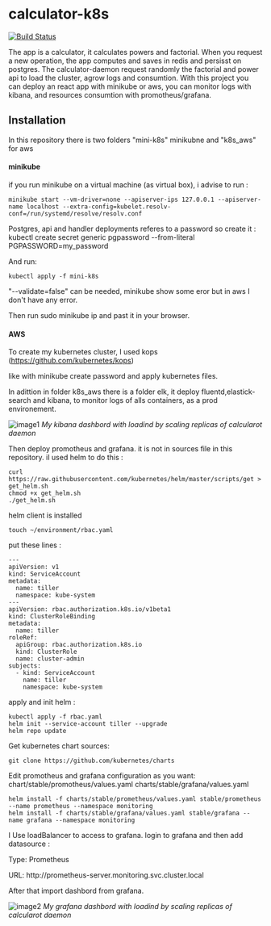 calculator-k8s
=============
[![Build Status](https://travis-ci.org/MiladiHedi/calculator-k8s.svg?branch=master)](https://travis-ci.org/MiladiHedi/calculator-k8s)

The app is a calculator, it calculates powers and factorial. When you request a new operation, the app computes and saves in redis and persisst on postgres. The calculator-daemon request randomly the factorial and power api to load the cluster, agrow logs and consumtion.
With this project you can deploy an react app with minikube or aws, you can monitor logs with kibana, and resources consumtion with promotheus/grafana.

## Installation

In this repository there is two folders "mini-k8s" minikubne and "k8s_aws" for aws

#### minikube
if you run minikube on a virtual machine (as virtual box), i advise to run : 
```
minikube start --vm-driver=none --apiserver-ips 127.0.0.1 --apiserver-name localhost --extra-config=kubelet.resolv-conf=/run/systemd/resolve/resolv.conf
```
Postgres, api and handler deployments referes to a password so create it :
kubectl create secret generic pgpassword --from-literal PGPASSWORD=my_password

And  run:
```
kubectl apply -f mini-k8s
```
"--validate=false" can be needed, minikube show some eror but in aws I don't have any error.

Then run sudo minikube ip and past it in your browser.

#### AWS

To create my kubernetes cluster, I used kops (https://github.com/kubernetes/kops) 

like with minikube create password and apply kubernetes files.

In adittion in folder k8s_aws there is a folder elk, it deploy fluentd,elastick-search and kibana, to monitor logs of alls containers, as a prod environement.

![image1](https://user-images.githubusercontent.com/41380222/58557884-bd1e7e00-821f-11e9-87e0-a590ad82edc1.JPG)
 *My kibana dashbord with loadind by scaling replicas of calcularot daemon*
 
Then deploy promotheus and grafana. it is not in sources file in this repository.
iI used helm to do this :
```
curl https://raw.githubusercontent.com/kubernetes/helm/master/scripts/get > get_helm.sh 
chmod +x get_helm.sh 
./get_helm.sh 
```
helm client is installed 
```
touch ~/environment/rbac.yaml
```
put these lines :
```
---
apiVersion: v1
kind: ServiceAccount
metadata:
  name: tiller
  namespace: kube-system
---
apiVersion: rbac.authorization.k8s.io/v1beta1
kind: ClusterRoleBinding
metadata:
  name: tiller
roleRef:
  apiGroup: rbac.authorization.k8s.io
  kind: ClusterRole
  name: cluster-admin
subjects:
  - kind: ServiceAccount
    name: tiller
    namespace: kube-system
```

apply and init helm :
```
kubectl apply -f rbac.yaml
helm init --service-account tiller --upgrade
helm repo update
```
Get kubernetes chart sources:
```
git clone https://github.com/kubernetes/charts
```
Edit promotheus and grafana configuration as you want:
chart/stable/promotheus/values.yaml
charts/stable/grafana/values.yaml
```
helm install -f charts/stable/prometheus/values.yaml stable/prometheus --name prometheus --namespace monitoring
helm install -f charts/stable/grafana/values.yaml stable/grafana --name grafana --namespace monitoring
```
I Use loadBalancer to access to grafana.
login to grafana and  then  add datasource :

Type: Prometheus

URL: http://<span></span>prometheus-server.monitoring.svc.cluster.local

After that import dashbord from grafana.

![image2](https://user-images.githubusercontent.com/41380222/58557891-c0b20500-821f-11e9-9e68-4ad845bcce50.JPG)
 *My grafana dashbord with loadind by scaling replicas of calcularot daemon*
